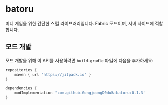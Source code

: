 # batoru

미니 게임을 위한 간단한 스킬 라이브러리입니다. Fabric 모드이며, 서버 사이드에 적합합니다.

## 모드 개발

모드 개발을 위해 이 API를 사용하려면 `build.gradle` 파일에 다음을 추가하세요:

```groovy
repositories {
    maven { url 'https://jitpack.io' }
}

dependencies {
    modImplementation 'com.github.GongjoongD0duk:batoru:0.1.3'
}
```